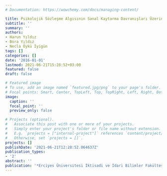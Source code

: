 ```yaml
---
# Documentation: https://wowchemy.com/docs/managing-content/

title: Psikolojik Sözleşme Algısının Sanal Kaytarma Davranışları Üzerindeki Etkisi
subtitle: ''
summary: ''
authors:
- Harun Yıldız
- Bora Yıldız
- Necla Öykü İyigün
tags: []
categories: []
date: '2016-01-01'
lastmod: 2021-06-21T15:28:52+03:00
featured: false
draft: false

# Featured image
# To use, add an image named `featured.jpg/png` to your page's folder.
# Focal points: Smart, Center, TopLeft, Top, TopRight, Left, Right, BottomLeft, Bottom, BottomRight.
image:
  caption: ''
  focal_point: ''
  preview_only: false

# Projects (optional).
#   Associate this post with one or more of your projects.
#   Simply enter your project's folder or file name without extension.
#   E.g. `projects = ["internal-project"]` references `content/project/deep-learning/index.md`.
#   Otherwise, set `projects = []`.
projects: []
publishDate: '2021-06-21T12:28:52.064637Z'
publication_types:
- '2'
abstract: ''
publication: '*Erciyes Üniversitesi İktisadi ve İdari Bilimler Fakültesi Dergisi*'
---
```

